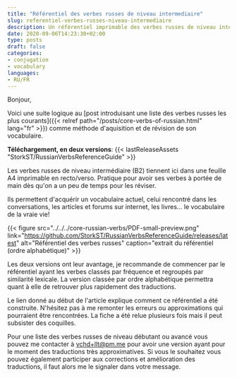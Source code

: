 ```yaml
---
title: "Référentiel des verbes russes de niveau intermediaire"
slug: referentiel-verbes-russes-niveau-intermediaire
description: Un référentiel imprimable des verbes russes de niveau intermédiaire
date: 2020-09-06T14:23:30+02:00
type: posts
draft: false
categories:
- conjugation
- vocabulary
languages:
- RU/FR
---
```


Bonjour,

Voici une suite logique au [post introduisant une liste des verbes russes les plus courants]({{< relref path="/posts/core-verbs-of-russian.html" lang="fr" >}}) comme méthode d'aquisition et de révision de son vocabulaire.

**Téléchargement, en deux versions**:
{{< lastReleaseAssets "StorkST/RussianVerbsReferenceGuide" >}}

Les verbes russes de niveau intermédiaire (B2) tiennent ici dans une feuille A4 imprimable en recto/verso. Pratique pour avoir ses verbes à portée de main dès qu'on a un peu de temps pour les réviser.

Ils permettent d'acquérir un vocabulaire actuel, celui rencontré dans les conversations, les articles et forums sur internet, les livres... le vocabulaire de la vraie vie!

{{< figure src="../../../core-russian-verbs/PDF-small-preview.png" link="https://github.com/StorkST/RussianVerbsReferenceGuide/releases/latest" alt="Référentiel des verbes russes" caption="extrait du référentiel (ordre alphabétique)" >}}

Les deux versions ont leur avantage, je recommande de commencer par le référentiel ayant les verbes classés par fréquence et regroupés par similarité lexicale.
La version classée par ordre alphabétique permettra quant à elle de retrouver plus rapidement des traductions.

Le lien donné au début de l'article explique comment ce référentiel a été construite.
N'hésitez pas à me remonter les erreurs ou approximations qui pourraient être rencontrées. La fiche a été relue plusieurs fois mais il peut subsister des coquilles.

Pour une liste des verbes russes de niveau débutant ou avancé vous pouvez me contacter à vchd+llt@pm.me pour avoir une version ayant pour le moment des traductions très approximatives. Si vous le souhaitez vous pouvez également participer aux corrections et amélioration des traductions, il faut alors me le signaler dans votre message.
